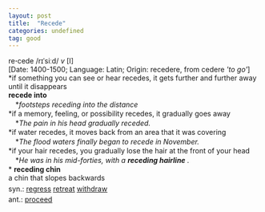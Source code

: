 ```yaml
---
layout: post
title:  "Recede"
categories: undefined
tag: good
---
```

<DIV style="MARGIN: 0px 0px 5px">re<B>·</B>cede /rɪˈsiːd/ <I>v</I> [I] <BR>[Date: 1400-1500; Language: Latin; Origin: recedere, from cedere <I>'to go'</I>]<BR>*if something you can see or hear recedes, it gets further and further away until it disappears<BR><B>recede into</B><BR>　*<I>footsteps receding into the distance</I><BR>*if a memory, feeling, or possibility recedes, it gradually goes away<BR>　*<I>The pain in his head gradually receded.</I><BR>*if water recedes, it moves back from an area that it was covering<BR>　*<I>The flood waters finally began to recede in November.</I><BR>*if your hair recedes, you gradually lose the hair at the front of your head<BR>　*<I>He was in his mid-forties, with a <B>receding hairline</B> .</I><BR>* <B>receding chin</B><BR>a chin that slopes backwards</DIV>
<DIV style="MARGIN: 0px 0px 5px">
<DIV style="MARGIN: 4px 0px">syn.: <A href="{{ site.baseurl }}/regress"><U>regress</U></A> <A href="{{ site.baseurl }}/retreat"><U>retreat</U></A> <A href="{{ site.baseurl }}/withdraw"><U>withdraw</U></A></DIV>
<DIV style="MARGIN: 4px 0px">ant.: <A href="{{ site.baseurl }}/proceed"><U>proceed</U></A></DIV></DIV>
